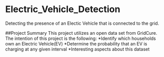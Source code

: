 # Electric_Vehicle_Detection
Detecting the presence of an Electic Vehicle that is connected to the grid.

##Project Summary
This project utilizes an open data set from GridCure.  The intention of this project is the following:
*Identify which households own an Electric Vehicle(EV)
*Determine the probability that an EV is charging at any given interval
*Interesting aspects about this dataset

